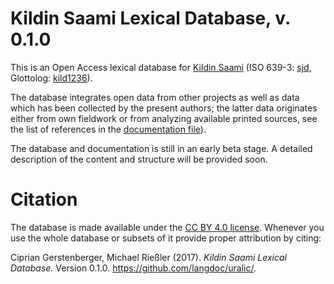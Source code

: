 # Kildin Saami Lexical Database, v. 0.1.0

This is an Open Access lexical database for [Kildin Saami]( https://en.wikipedia.org/wiki/Kildin_Sami_language) (ISO 639-3: [sjd]( http://www-01.sil.org/iso639-3/documentation.asp?id=sjd), Glottolog: [kild1236]( http://glottolog.org/resource/languoid/id/kild1236)).

The database integrates open data from other projects as well as data which has been collected by the present authors; the latter data originates either from own fieldwork or from analyzing available printed sources, see the list of references in the [documentation file](https://github.com/langdoc/FRexicon/blob/master/DOCUMENTATION.md)). 

The database and documentation is still in an early beta stage. A detailed description of the content and structure will be provided soon.


# Citation

The database is made available under the [CC BY 4.0 license](https://creativecommons.org/licenses/by/4.0/). Whenever you use the whole database or subsets of it provide proper attribution by citing:

Ciprian Gerstenberger, Michael Rießler (2017). *Kildin Saami Lexical Database.* Version 0.1.0. https://github.com/langdoc/uralic/.
